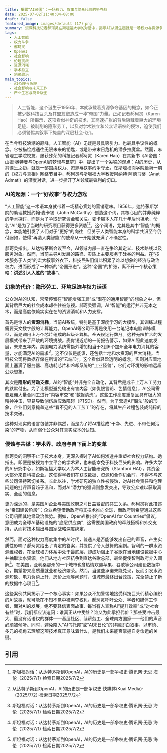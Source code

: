 ```yaml
---
title: 揭露“AI帝国”：一场权力、叙事与隐形代价的争夺战
date: 2025-07-02T11:40:04+08:00
draft: false
featured_image: images/default (17).png
summary: 资深科技记者郝珂灵在斯坦福大学的对话中，揭示AI从诞生起就是一场权力与资源争夺战。她指出，AI的“智能”表象下隐藏着巨大的环境成本和被刻意掩盖的隐形劳工，而科技巨头与政府的合作正在构建“AI帝国”，侵蚀学术独立并试图掌控全球话语权。文章强调，公众必须质疑宏大叙事，关注底层受影响者的声音，才能在AI时代捍卫自身权利。
tags: 
  - 人工智能
  - 权力斗争
  - 郝珂灵
  - OpenAI
  - 社会影响
  - 伦理挑战
  - 资源消耗
  - 学术独立
  - 地缘政治
main_topics: 
  - AI伦理与治理
  - 社会影响与未来工作
  - 产业生态与商业版图
---
```


> 人工智能，这个诞生于1956年、本就承载着资源争夺基因的概念，如今正被少数科技巨头及其盟友塑造成一种“帝国”力量。正如记者郝珂灵（Karen Hao）所揭示，这项看似神奇的技术，其高速扩张的背后隐藏着巨大的环境足迹、被剥削的隐形劳工，以及对学术独立和公众话语权的侵蚀，迫使我们必须警惕其叙事下掩盖的深层社会代价。

在当今科技浪潮的巅峰，人工智能（AI）无疑是最具吸引力、也最具争议性的概念。它被描绘成通往无限未来的钥匙，或是带来末日危机的潘多拉魔盒。然而，麻省理工学院校友、屡获殊荣的科技记者郝珂灵（Karen Hao）在其新书《AI帝国：山姆·奥特曼与OpenAI的梦想与噩梦》中，提出了一个尖锐的观点：AI的历史，从其诞生之初，就是一部围绕权力、资源与叙事的争夺史。在斯坦福商学院最新一期的《权力与真相》网络节目中，郝珂灵与斯坦福大学教授阿纳特·阿德马蒂（Anat Admati）的深度对话，进一步撕开了AI领域最锋利的切口。

### AI的起源：一个“好故事”与权力游戏

“人工智能”这一术语本身就带着一场精心策划的营销意味。1956年，达特茅斯学院的助理教授约翰·麦卡锡（John McCarthy）创造这个词，其核心目的并非纯粹的学术探讨，而是为了争取研究资金和关注。麦卡锡本人在几十年后也坦承，命名“AI”是为了当时的研究项目获得更多资助[^1][^2]。这个词语，尤其是其中“智能”的概念，本能地引发了人们对于“更好”的向往，但关于人类智能本身的科学共识至今仍付阙如，使得“再造人类智能”的使命从一开始就充满了不确定性。

郝珂灵指出，从达特茅斯会议至今，AI领域内部一直在争论其定义、技术路线以及服务对象。然而，当前主导AI发展的路径，实质上主要服务于硅谷的利益。在“技术服务于人类”的宏大叙事外衣下，科技巨头们借此积累了难以想象的经济与政治权力，进而形成了一种新的“帝国形态”。这种“帝国”的扩张，离不开一个核心策略：**讲述引人入胜的“故事”**。

### 幻象的代价：隐形劳工、环境足迹与权力话语

公众对AI的认知，常常停留在“智能增强工具”或“潜在的通用智能”的想象之中，但其背后巨大的社会成本却往往被忽视。郝珂灵强调，AI“智能”的运行并非无本之木，而是高度依赖实实在在的资源消耗和人力支撑。

首先是惊人的**资源消耗**。当前AI系统，特别是基于深度学习的大模型，其训练过程需要天文数字般的计算能力。OpenAI等公司不再是使用一台笔记本电脑训练模型，而是调用上万个芯片组成的超级计算机，全天候运行数月。这种无限扩大的发展模式带来了严峻的环境挑战。麦肯锡近期的一份报告警示，如果AI照此速度发展，未来五年内，美国电力系统需额外增加相当于2到6个加州全年电力消耗的容量，才能满足AI的需求[^3]。这不仅仅是能源，还包括土地和水资源的巨大消耗。当科技公司将数据存储在所谓的“云端”时，这个看似轻盈透明的概念，实则对应着地面上塞满了服务器、高功耗芯片和冷却系统的“工业怪兽”，它们对环境的影响远超公众想象。

其次是**隐形的劳动支撑**。AI的“智能”并非完全自动化，其背后是成千上万人工劳力的默默付出。为了让模型避免输出有害内容（如仇恨言论、色情信息），AI公司需要雇佣大量合同工进行“内容审查”和“数据清洗”。这些工作高度重复且具有极大的精神冲击，容易导致创伤后应激障碍（PTSD）。然而，为了营造AI“魔法”般的形象，企业们刻意掩盖这些“看不见的人工劳工”的存在，将其生产过程包装成纯粹的技术突破。

这种对现实的语言包装并非偶然，而是为了将AI描绘成“干净、先进、不带任何污染”的产物，从而弱化公众对其真实成本的认知。

### 侵蚀与共谋：学术界、政府与自下而上的变革

郝珂灵的洞察不止于技术本身，更深入探讨了AI如何渗透并重塑社会权力结构。她指出，即便是被视为中立平台的学术界，也未能幸免于科技巨头的影响。许多大学的AI研究中心，如斯坦福大学以人为本人工智能研究所（Stanford HAI），其资金大部分来自科技企业。这使得学者们在获取数据、资源和合作机会时，不得不与这些公司保持密切关系。长此以往，学术研究的独立性被侵蚀，对AI社会责任和伦理问题的批评声音趋于温和，而对AI“潜力”的强调则愈发突出，导致公众难以获取真实、全面的信息。

更为深远的，是美国AI企业与美国政府之间日益紧密的共生关系。郝珂灵将此描述为“帝国建设阶段”：企业希望借助政府将其技术推向全球，而政府则希望通过这些公司巩固其地缘政治优势。例如，OpenAI推出的“OpenAI for Countries”倡议，意图成为全球AI基础设施的“底层供应商”，这需要美国政府的牵线搭桥和外交支持，从而将技术输出与国家战略深度绑定。

然而，面对这种权力高度集中的AI时代，普通人是否能够发出自己的声音，产生实质性影响？郝珂灵给出了肯定的答案，并提供了令人鼓舞的案例。智利的一群水资源维权者，在全球权力体系中处于最底层，却成功阻止了谷歌在当地建设数据中心并抽取淡水资源。他们从地方社区抗争到直达谷歌总部，最终促使智利政府介入调解[^3]。在美国，亚利桑那州的一个城市也曾热情欢迎苹果、谷歌等公司建设数据中心，期望带来高质量就业和经济繁荣。然而，当这些承诺未能兑现，反而引发水资源短缺、电力负荷上升、房价上涨等问题时，该城市最终出台政策，完全禁止了新的数据中心项目[^3]。

这些案例共同揭示了一个核心事实：如果公众不加警惕地接受科技巨头们精心编织的AI故事，就可能在不知不觉中被剥夺权利。郝珂灵呼吁公众、学者和媒体工作者，面对AI的发展，绝不要轻信表面故事。每当有人宣称AI“提升效率”或“对社会有益”时，我们都应该追问：谁真正从中受益？谁又为此承担代价？那些受冲击最大、最没有话语权的群体——基层社区、低薪劳工、全球南方国家——他们的声音必须被倾听。同时，避免陷入“AI乌托邦”或“AI末日论”的非黑即白叙事，以审慎、多元的视角去理解这项技术真正意味着什么，是我们未来能否掌握自身命运的关键。

## 引用
[^1]: 斯坦福对话：从达特茅斯到OpenAI，AI的历史是一部争权史·腾讯网·无忌 海伦（2025/7/1）·检索日期2025/7/2
[^2]: 从达特茅斯到OpenAI，AI的历史是一部争权史·快媒体(Kuai.Media)·（2025/7/2）·检索日期2025/7/2
[^3]: 斯坦福对话：从达特茅斯到OpenAI，AI的历史是一部争权史·腾讯网·无忌 海伦（2025/7/1）·检索日期2025/7/2
